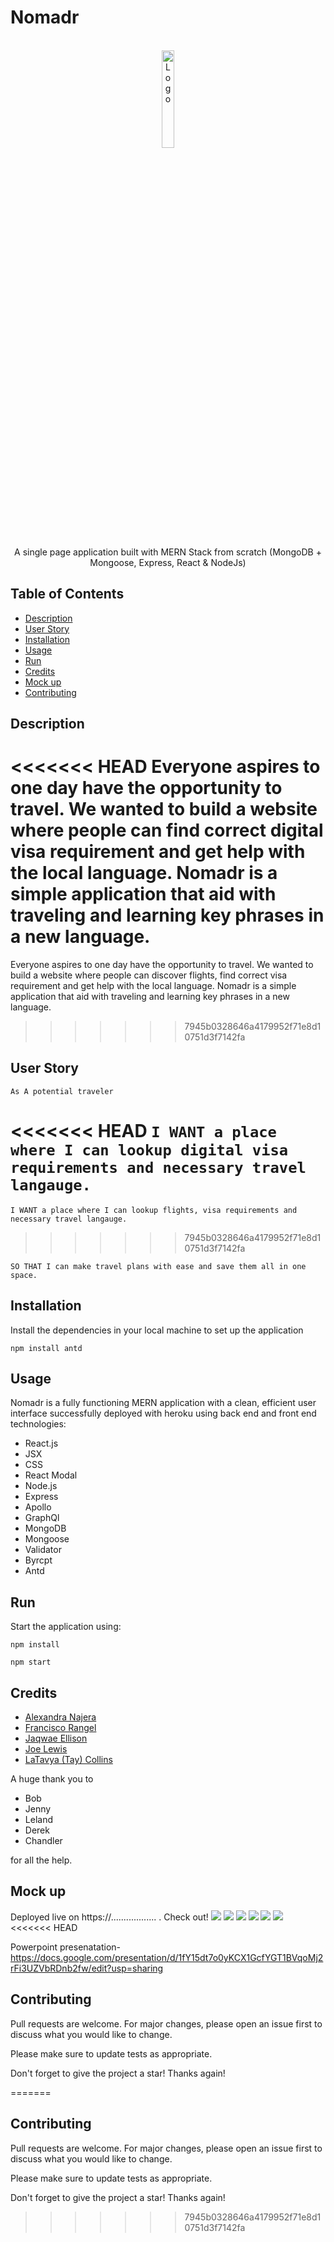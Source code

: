 # Nomadr

<div id="top"></div>

<!-- PROJECT LOGO -->
<br />
<div align="center">
  <a href="#">
    <img src= "https://user-images.githubusercontent.com/106499144/205199859-3e42e438-58d9-4db1-999b-ee00cceef646.png" alt="Logo" width="20%">
  </a>
  <p align="center">
    A single page application built with MERN Stack from scratch (MongoDB + Mongoose, Express, React & NodeJs)
  </p>
</div>

## Table of Contents

- [Description](#description)
- [User Story](#user-story)
- [Installation](#installation)
- [Usage](#usage)
- [Run](#run)
- [Credits](#credits)
- [Mock up](#mock-up)
- [Contributing](#Contributing)


## Description
<<<<<<< HEAD
Everyone aspires to one day have the opportunity to travel. We wanted to build a website where people can find correct digital visa requirement and get help with the local language. Nomadr is a simple application that aid with traveling and learning key phrases in a new language.
=======
Everyone aspires to one day have the opportunity to travel. We wanted to build a website where people can discover flights, find correct visa requirement and get help with the local language. Nomadr is a simple application that aid with traveling and learning key phrases in a new language.
>>>>>>> 7945b0328646a4179952f71e8d10751d3f7142fa

## User Story
```As A potential traveler```

<<<<<<< HEAD
```I WANT a place where I can lookup digital visa requirements and necessary travel langauge.```
=======
```I WANT a place where I can lookup flights, visa requirements and necessary travel langauge.```
>>>>>>> 7945b0328646a4179952f71e8d10751d3f7142fa

```SO THAT I can make travel plans with ease and save them all in one space.```

## Installation
Install the dependencies in your local machine to set up the application
```
npm install antd

```
## Usage
 Nomadr is a fully functioning MERN application with a clean, efficient user interface successfully deployed with heroku using back end and front end technologies:

- React.js
- JSX
- CSS
- React Modal
- Node.js
- Express
- Apollo
- GraphQl
- MongoDB
- Mongoose
- Validator
- Byrcpt
- Antd


## Run
Start the application using:
```
npm install

npm start
```

## Credits
- [Alexandra Najera](https://github.com/alexyn26)
- [Francisco Rangel](https://github.com/rangelf09)
- [Jaqwae Ellison ](https://github.com/JaQwae)
- [Joe Lewis](https://github.com/jlewisit)
- [LaTavya (Tay) Collins](https://github.com/Collins418)


A huge thank you to 
- Bob
- Jenny
- Leland
- Derek 
- Chandler

 for all the help.

## Mock up
Deployed live on https://.................. . Check out!
![](assets/Screen%20Shot%202022-12-06%20at%206.12.19%20PM.png%0D) 
![](assets/Screen%20Shot%202022-12-06%20at%206.12.14%20PM.png%0D) 
![](assets/Screen%20Shot%202022-12-06%20at%206.12.09%20PM.png%0D) 
![](assets/Screen%20Shot%202022-12-06%20at%206.12.02%20PM.png%0D) 
![](assets/Screen%20Shot%202022-12-06%20at%206.11.54%20PM.png%0D) 
![](assets/Screen%20Shot%202022-12-06%20at%206.11.49%20PM.png) 
<<<<<<< HEAD

Powerpoint presenatation-https://docs.google.com/presentation/d/1fY15dt7o0yKCX1GcfYGT1BVqoMj2rFi3UZVbRDnb2fw/edit?usp=sharing

## Contributing
Pull requests are welcome. For major changes, please open an issue first to discuss what you would like to change.

Please make sure to update tests as appropriate.

Don't forget to give the project a star! Thanks again!




=======


## Contributing
Pull requests are welcome. For major changes, please open an issue first to discuss what you would like to change.

Please make sure to update tests as appropriate.

Don't forget to give the project a star! Thanks again!
>>>>>>> 7945b0328646a4179952f71e8d10751d3f7142fa




